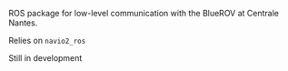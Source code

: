 ROS package for low-level communication with the BlueROV at Centrale Nantes.

Relies on `navio2_ros`

Still in development
